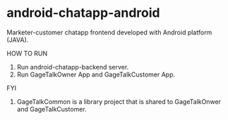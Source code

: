 # android-chatapp-android
Marketer-customer chatapp frontend developed with Android platform (JAVA).

HOW TO RUN
1. Run android-chatapp-backend server.
2. Run GageTalkOwner App and GageTalkCustomer App.

FYI
1. GageTalkCommon is a library project that is shared to GageTalkOnwer and GageTalkCustomer.
